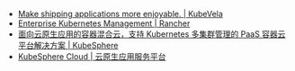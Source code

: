 
- [Make shipping applications more enjoyable. | KubeVela](https://kubevela.io/zh/)
- [Enterprise Kubernetes Management | Rancher](https://www.rancher.com/)
- [面向云原生应用的容器混合云，支持 Kubernetes 多集群管理的 PaaS 容器云平台解决方案 | KubeSphere](https://kubesphere.io/zh/)
- [KubeSphere Cloud | 云原生应用服务平台](https://kubesphere.cloud/)